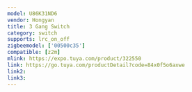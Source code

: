 ```yaml
---
model: U86K31ND6
vendor: Hongyan
title: 3 Gang Switch 
category: switch
supports: lrc_on_off
zigbeemodel: ['00500c35']
compatible: [z2m]
mlink: https://expo.tuya.com/product/322550
link: https://go.tuya.com/productDetail?code=84x0f5o6axwe
link2: 
link3: 
---
```

